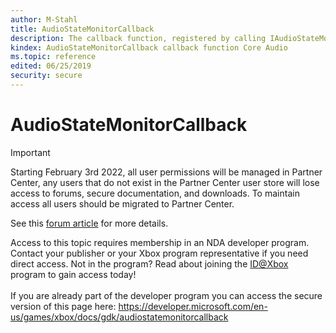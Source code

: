 ```yaml
---
author: M-Stahl
title: AudioStateMonitorCallback
description: The callback function, registered by calling IAudioStateMonitor RegisterCallback, which is called by the system when there is a change in the sound level of the audio streams associated with IAudioStateMonitor.
kindex: AudioStateMonitorCallback callback function Core Audio
ms.topic: reference
edited: 06/25/2019
security: secure
---
```


# AudioStateMonitorCallback
> [!IMPORTANT]
> Starting February 3rd 2022, all user permissions will be managed in Partner Center, any users that do not exist in the Partner Center user store will lose access to forums, secure documentation, and downloads. To maintain access all users should be migrated to Partner Center. <p></p>See this <a href="https://forums.xboxlive.com/articles/132187/breaking-change-user-access-for-forums-secure-docu.html">forum article</a> for more details.  

 Access to this topic requires membership in an NDA developer program. Contact your publisher or your Xbox program representative if you need direct access. Not in the program? Read about joining the <a href="https://www.xbox.com/Developers/id">ID@Xbox</a> program to gain access today!  <br/><br/>If you are already part of the developer program you can access the secure version of this page here: <a target="_blank" href="https://developer.microsoft.com/en-us/games/xbox/docs/gdk/audiostatemonitorcallback">https://developer.microsoft.com/en-us/games/xbox/docs/gdk/audiostatemonitorcallback</a>